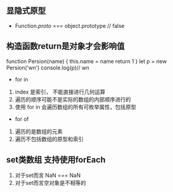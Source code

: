 ## 显隐式原型
- Function._proto_ === object.prototype // false
## 构造函数return是对象才会影响值
function Persion(name) {
  this.name = name
  return 1
}
let p = new Persion('wn')
console.log(p)// wn

- for in
1. index 是索引， 不能直接进行几何运算
2. 遍历的顺序可能不是实际的数组的内部顺序进行的
3. 使用 for in 会遍历数组的所有可枚举属性，包括原型

- for of
1. 遍历的是数组的元素
2. 遍历不包括数组的原型和索引


 ## set类数组 支持使用forEach 
1. 对于set而言 NaN === NaN
2. 对于set而言空对象是不相等的
